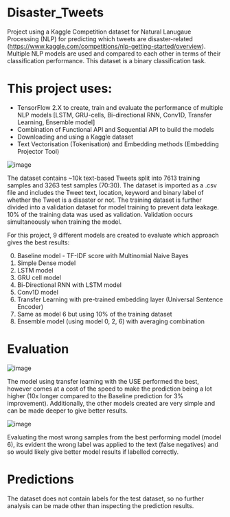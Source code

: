 # Disaster_Tweets
Project using a Kaggle Competition dataset for Natural Lanugaue Processing (NLP) for predicting which tweets are disaster-related (https://www.kaggle.com/competitions/nlp-getting-started/overview). Multiple NLP models are used and compared to each other in terms of their classification performance. This dataset is a binary classification task.

# This project uses:
* TensorFlow 2.X to create, train and evaluate the performance of multiple NLP models [LSTM, GRU-cells, Bi-directional RNN, Conv1D, Transfer Learning, Ensemble model]
* Combination of Functional API and Sequential API to build the models
* Downloading and using a Kaggle dataset
* Text Vectorisation (Tokenisation) and Embedding methods (Embedding Projector Tool)

![image](https://github.com/DavAll22/Disaster_Tweets/assets/124359152/d64ec2e3-e556-40d2-97c9-2e3ea360e588)


The dataset contains ~10k text-based Tweets split into 7613 training samples and 3263 test samples (70:30). The dataset is imported as a .csv file and includes the Tweet text, location, keyword and binary label of whether the Tweet is a disaster or not.
The training dataset is further divided into a validation dataset for model training to prevent data leakage. 10% of the training data was used as validation. Validation occurs simultaneously when training the model.

For this project, 9 different models are created to evaluate which approach gives the best results:

0. Baseline model - TF-IDF score with Multinomial Naive Bayes
1. Simple Dense model
2. LSTM model
3. GRU cell model
4. Bi-Directional RNN with LSTM model
5. Conv1D model
6. Transfer Learning with pre-trained embedding layer (Universal Sentence Encoder)
7. Same as model 6 but using 10% of the training dataset
8. Ensemble model (using model 0, 2, 6) with averaging combination


# Evaluation

![image](https://github.com/DavAll22/Disaster_Tweets/assets/124359152/6010da38-4a61-4468-90a7-8c35f9c664e8)

The model using transfer learning with the USE performed the best, however comes at a cost of the speed to make the prediction being a lot higher (10x longer compared to the Baseline prediction for 3% improvement). Additionally, the other models created are very simple and can be made deeper to give better results.

![image](https://github.com/DavAll22/Disaster_Tweets/assets/124359152/b5a2dc74-fc6c-4481-95f9-c90fbf7ffdbc)

Evaluating the most wrong samples from the best performing model (model 6), its evident the wrong label was applied to the text (false negatives) and so would likely give better model results if labelled correctly.

# Predictions
The dataset does not contain labels for the test dataset, so no further analysis can be made other than inspecting the prediction results. 
